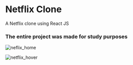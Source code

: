 # Netflix Clone  </br>
A Netflix clone using React JS </br>
### The entire project was made for study purposes


![neflix_home](https://user-images.githubusercontent.com/54181435/124919487-b781ed80-dfcc-11eb-9174-438de7996ef5.PNG)


![netflix_hover](https://user-images.githubusercontent.com/54181435/124920167-6d4d3c00-dfcd-11eb-986b-076dd0c6b76d.PNG)

